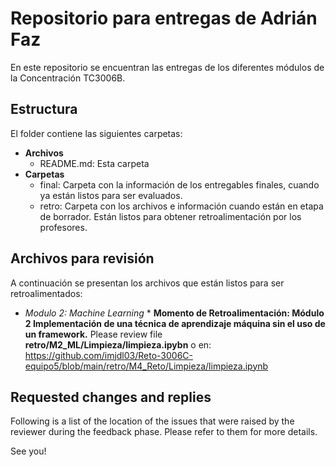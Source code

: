 # Repositorio para entregas de Adrián Faz
En este repositorio se encuentran las entregas de los diferentes módulos de la Concentración TC3006B.

## Estructura
El folder contiene las siguientes carpetas:

* **Archivos**
  * README.md: Esta carpeta 
* **Carpetas**
   * final: Carpeta con la información de los entregables finales, cuando ya están listos para ser evaluados.
   * retro: Carpeta con los archivos e información cuando están en etapa de borrador. Están listos para obtener retroalimentación por los profesores.

## Archivos para revisión
A continuación se presentan los archivos que están listos para ser retroalimentados: 

* *Modulo 2: Machine Learning*
		* **Momento de Retroalimentación: Módulo 2 Implementación de una técnica de aprendizaje máquina sin el uso de un framework.** Please review file **retro/M2_ML/Limpieza/limpieza.ipybn** o en: 
		https://github.com/imjdl03/Reto-3006C-equipo5/blob/main/retro/M4_Reto/Limpieza/limpieza.ipynb

## Requested changes and replies
Following is a list of the location of the issues that were raised by the reviewer during the feedback phase. Please refer to them for more details.

See you!
